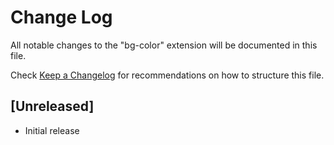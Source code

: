 # Change Log

All notable changes to the "bg-color" extension will be documented in this file.

Check [Keep a Changelog](http://keepachangelog.com/) for recommendations on how to structure this file.

## [Unreleased]

- Initial release
